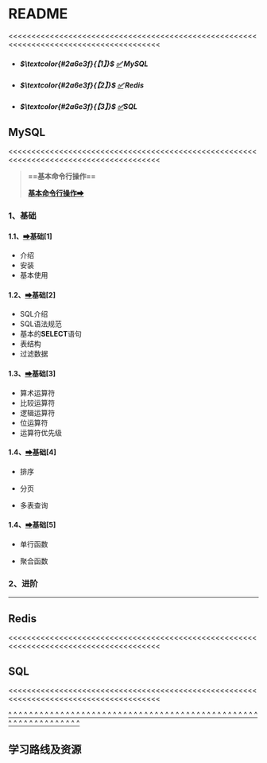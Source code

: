 # README

<a id="0"><<<<<<<<<<<<<<<<<<<<<<<<<<<<<<<<<<<<<<<<<<<<<<<<<<<<<<<<<<<<<<<<<<<<<<<<<<<<<<<<<<<<<<<</a>

- ##### $\textcolor{#2a6e3f}{【1】}$ [✅](#1) MySQL

- ##### $\textcolor{#2a6e3f}{【2】}$ [✅](#2) Redis

- ##### $\textcolor{#2a6e3f}{【3】}$ [✅](#3)SQL

## MySQL

<a id="1"><<<<<<<<<<<<<<<<<<<<<<<<<<<<<<<<<<<<<<<<<<<<<<<<<<<<<<<<<<<<<<<<<<<<<<<<<<<<<<<<<<<<<<<</a>

> **==基本命令行操作==**
> 
> **[基本命令行操作➡](./MySQL/order.md)**

### 1、基础

#### 1.1、[➡](./MySQL/basic/basic[1].md)基础[1]

- 介绍
- 安装
- 基本使用

#### 1.2、[➡](./MySQL/basic/basic[2].md)基础[2]

- SQL介绍
- SQL语法规范
- 基本的**SELECT**语句
- 表结构
- 过滤数据

#### 1.3、[➡](./MySQL/basic/basic[3].md)基础[3]

- 算术运算符
- 比较运算符
- 逻辑运算符
- 位运算符
- 运算符优先级

#### 1.4、[➡](./MySQL/basic/basic[4].md)基础[4]

- 排序

- 分页

- 多表查询

#### 1.4、[➡](./MySQL/basic/basic[5].md)基础[5]

- 单行函数

- 聚合函数

### 2、进阶

---

## Redis

<a id="2"><<<<<<<<<<<<<<<<<<<<<<<<<<<<<<<<<<<<<<<<<<<<<<<<<<<<<<<<<<<<<<<<<<<<<<<<<<<<<<<<<<<<<<<</a>

## SQL

<a id="3"><<<<<<<<<<<<<<<<<<<<<<<<<<<<<<<<<<<<<<<<<<<<<<<<<<<<<<<<<<<<<<<<<<<<<<<<<<<<<<<<<<<<<<<</a>

[^ ^ ^ ^ ^ ^ ^ ^ ^ ^ ^ ^ ^ ^ ^ ^ ^ ^ ^ ^ ^ ^ ^ ^ ^ ^ ^ ^ ^ ^ ^ ^ ^ ^ ^ ^ ^ ^ ^ ^ ^ ^ ^ ^ ^ ^ ^ ^ ^ ^ ^ ^ ^ ^ ^ ^ ^ ^ ^ ^ ^ ^ ](#0)

## 学习路线及资源
